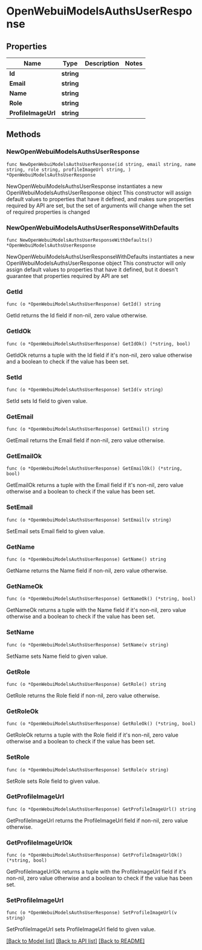 # OpenWebuiModelsAuthsUserResponse

## Properties

Name | Type | Description | Notes
------------ | ------------- | ------------- | -------------
**Id** | **string** |  | 
**Email** | **string** |  | 
**Name** | **string** |  | 
**Role** | **string** |  | 
**ProfileImageUrl** | **string** |  | 

## Methods

### NewOpenWebuiModelsAuthsUserResponse

`func NewOpenWebuiModelsAuthsUserResponse(id string, email string, name string, role string, profileImageUrl string, ) *OpenWebuiModelsAuthsUserResponse`

NewOpenWebuiModelsAuthsUserResponse instantiates a new OpenWebuiModelsAuthsUserResponse object
This constructor will assign default values to properties that have it defined,
and makes sure properties required by API are set, but the set of arguments
will change when the set of required properties is changed

### NewOpenWebuiModelsAuthsUserResponseWithDefaults

`func NewOpenWebuiModelsAuthsUserResponseWithDefaults() *OpenWebuiModelsAuthsUserResponse`

NewOpenWebuiModelsAuthsUserResponseWithDefaults instantiates a new OpenWebuiModelsAuthsUserResponse object
This constructor will only assign default values to properties that have it defined,
but it doesn't guarantee that properties required by API are set

### GetId

`func (o *OpenWebuiModelsAuthsUserResponse) GetId() string`

GetId returns the Id field if non-nil, zero value otherwise.

### GetIdOk

`func (o *OpenWebuiModelsAuthsUserResponse) GetIdOk() (*string, bool)`

GetIdOk returns a tuple with the Id field if it's non-nil, zero value otherwise
and a boolean to check if the value has been set.

### SetId

`func (o *OpenWebuiModelsAuthsUserResponse) SetId(v string)`

SetId sets Id field to given value.


### GetEmail

`func (o *OpenWebuiModelsAuthsUserResponse) GetEmail() string`

GetEmail returns the Email field if non-nil, zero value otherwise.

### GetEmailOk

`func (o *OpenWebuiModelsAuthsUserResponse) GetEmailOk() (*string, bool)`

GetEmailOk returns a tuple with the Email field if it's non-nil, zero value otherwise
and a boolean to check if the value has been set.

### SetEmail

`func (o *OpenWebuiModelsAuthsUserResponse) SetEmail(v string)`

SetEmail sets Email field to given value.


### GetName

`func (o *OpenWebuiModelsAuthsUserResponse) GetName() string`

GetName returns the Name field if non-nil, zero value otherwise.

### GetNameOk

`func (o *OpenWebuiModelsAuthsUserResponse) GetNameOk() (*string, bool)`

GetNameOk returns a tuple with the Name field if it's non-nil, zero value otherwise
and a boolean to check if the value has been set.

### SetName

`func (o *OpenWebuiModelsAuthsUserResponse) SetName(v string)`

SetName sets Name field to given value.


### GetRole

`func (o *OpenWebuiModelsAuthsUserResponse) GetRole() string`

GetRole returns the Role field if non-nil, zero value otherwise.

### GetRoleOk

`func (o *OpenWebuiModelsAuthsUserResponse) GetRoleOk() (*string, bool)`

GetRoleOk returns a tuple with the Role field if it's non-nil, zero value otherwise
and a boolean to check if the value has been set.

### SetRole

`func (o *OpenWebuiModelsAuthsUserResponse) SetRole(v string)`

SetRole sets Role field to given value.


### GetProfileImageUrl

`func (o *OpenWebuiModelsAuthsUserResponse) GetProfileImageUrl() string`

GetProfileImageUrl returns the ProfileImageUrl field if non-nil, zero value otherwise.

### GetProfileImageUrlOk

`func (o *OpenWebuiModelsAuthsUserResponse) GetProfileImageUrlOk() (*string, bool)`

GetProfileImageUrlOk returns a tuple with the ProfileImageUrl field if it's non-nil, zero value otherwise
and a boolean to check if the value has been set.

### SetProfileImageUrl

`func (o *OpenWebuiModelsAuthsUserResponse) SetProfileImageUrl(v string)`

SetProfileImageUrl sets ProfileImageUrl field to given value.



[[Back to Model list]](../README.md#documentation-for-models) [[Back to API list]](../README.md#documentation-for-api-endpoints) [[Back to README]](../README.md)


